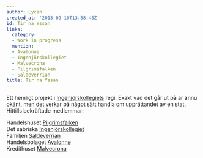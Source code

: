 ```yaml
---
author: Lycan
created_at: '2013-09-10T13:58:45Z'
id: Tir na Yssan
links:
  category:
  - Work in progress
  mention:
  - Avalonne
  - Ingenjörskollegiet
  - Malvecrona
  - Pilgrimsfalken
  - Saldeverrian
title: Tir na Yssan
---
```


Ett hemligt projekt i [Ingenjörskollegiets] regi. Exakt vad det går ut på är ännu okänt, men det
verkar på något sätt handla om upprättandet av en stat.\
Hittills bekräftade medlemmar:

Handelshuset [Pilgrimsfalken]\
Det sabriska [Ingenjörskollegiet][Ingenjörskollegiets]\
Familjen [Saldeverrian]\
Handelsbolaget [Avalonne]\
Kredithuset [Malvecrona]

  [Ingenjörskollegiets]: Ingenjörskollegiet
  [Pilgrimsfalken]: Pilgrimsfalken
  [Saldeverrian]: Saldeverrian
  [Avalonne]: Avalonne
  [Malvecrona]: Malvecrona